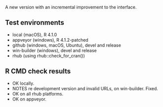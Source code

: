 
A new version with an incremental improvement to the interface.


## Test environments

* local (macOS), R 4.1.0
* appveyor (windows), R 4.1.2-patched
* github (windows, macOS, Ubuntu), devel and release
* win-builder (windows), devel and release
* rhub (using rhub::check_for_cran())

## R CMD check results

* OK locally.
* NOTES re development version and invalid URLs, on win-builder. Fixed.
* OK on all rhub platforms.
* OK on appveyor.


